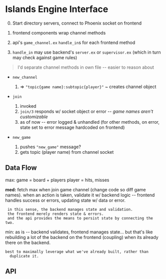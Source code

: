 # Islands Engine Interface

0. Start directory servers, connect to Phoenix socket on frontend

1. frontend components wrap channel methods
2. api's `game_channel.ex` `handle_in`s for each frontend method
3. `handle_in` may use backend's `server.ex` or `supervisor.ex` (which in turn may check against game rules)

> I'd separate channel methods in own file -- easier to reason about

  * `new_channel`
    1. => `"topic{game name}:subtopic{player}"` ~ creates channel object

  * `join`
    1. invoked
    2. `join/3` responds w/ socket object or error _-- game names aren't customizable_
    1. as of now -- error logged & unhandled (for other methods, on error, state set to error message hardcoded on frontend)

  * `new_game`
    1. pushes `"new_game"` message?
    2. gets topic (player name) from channel socket

## Data Flow

max: game = board + players
     player = hits, misses

**med:** fetch max when join game channel (change code so diff game names).
     when an action is taken, validate it w/ backend logic --
       frontend handles success or errors, updating state w/ data or error.

     in this sense, the backend manages state and validation.
     the frontend merely renders state & errors.
     and the api provides the means to persist state by connecting the two.

min: as is -- backend validates, frontend manages state...
     but that's like rebuilding a lot of the backend on the frontend
       (coupling) when its already there on the backend.

    best to maximally leverage what we've already built, rather than
      duplicate it.

## API
